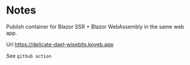 # Notes

Publish container for Blazor SSR + Blazor WebAssembly in the same web app.

Url https://delicate-dael-wisebits.koyeb.app

See `github action`
